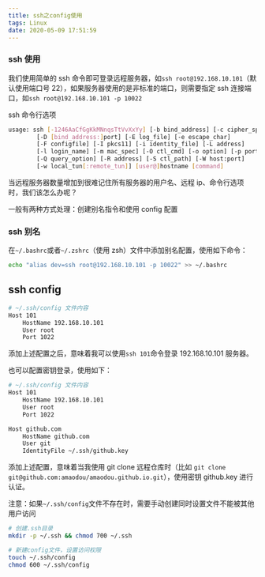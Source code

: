 ```yaml
---
title: ssh之config使用
tags: Linux
date: 2020-05-09 17:51:59
---
```


### ssh 使用

我们使用简单的 ssh 命令即可登录远程服务器，如`ssh root@192.168.10.101`（默认使用端口号 22），如果服务器使用的是非标准的端口，则需要指定 ssh 连接端口，如`ssh root@192.168.10.101 -p 10022`

ssh 命令行选项

```bash
usage: ssh [-1246AaCfGgKkMNnqsTtVvXxYy] [-b bind_address] [-c cipher_spec]
        [-D [bind_address:]port] [-E log_file] [-e escape_char]
        [-F configfile] [-I pkcs11] [-i identity_file] [-L address]
        [-l login_name] [-m mac_spec] [-O ctl_cmd] [-o option] [-p port]
        [-Q query_option] [-R address] [-S ctl_path] [-W host:port]
        [-w local_tun[:remote_tun]] [user@]hostname [command]
```

<!--more-->

当远程服务器数量增加到很难记住所有服务器的用户名、远程 ip、命令行选项时，我们该怎么办呢？

一般有两种方式处理：创建别名指令和使用 config 配置

### ssh 别名

在`~/.bashrc`或者`~/.zshrc`（使用 zsh）文件中添加别名配置，使用如下命令：

```bash
echo "alias dev=ssh root@192.168.10.101 -p 10022" >> ~/.bashrc
```

## ssh config

```bash
# ~/.ssh/config 文件内容
Host 101
    HostName 192.168.10.101
    User root
    Port 1022
```

添加上述配置之后，意味着我可以使用`ssh 101`命令登录 192.168.10.101 服务器。

也可以配置密钥登录，使用如下：

```bash
# ~/.ssh/config 文件内容
Host 101
    HostName 192.168.10.101
    User root
    Port 1022

Host github.com
    HostName github.com
    User git
    IdentityFile ~/.ssh/github.key
```

添加上述配置，意味着当我使用 git clone 远程仓库时（比如 `git clone git@github.com:amaodou/amaodou.github.io.git`），使用密钥 github.key 进行认证。

注意：如果`~/.ssh/config`文件不存在时，需要手动创建同时设置文件不能被其他用户访问

```bash
# 创建.ssh目录
mkdir -p ~/.ssh && chmod 700 ~/.ssh

# 新建config文件，设置访问权限
touch ~/.ssh/config
chmod 600 ~/.ssh/config
```
